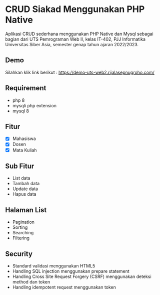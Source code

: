 # CRUD Siakad Menggunakan PHP Native
Aplikasi CRUD sederhana menggunakan PHP Native dan Mysql sebagai bagian dari UTS Pemrograman Web II, kelas IT-402, PJJ Informatika Universitas Siber Asia, semester genap tahun ajaran 2022/2023. 

## Demo
Silahkan klik link berikut :  https://demo-uts-web2.rijalasepnugroho.com/ 

## Requirement
- php 8
- mysqli php extension
- mysql 8

## Fitur
- [x] Mahasiswa
- [x] Dosen
- [x] Mata Kuliah

## Sub Fitur
- List data
- Tambah data
- Update data
- Hapus data

## Halaman List
- Pagination
- Sorting
- Searching
- Filtering

## Security
- Standard validasi menggunakan HTML5
- Handling SQL injection menggunakan prepare statement
- Handling Cross Site Request Forgery (CSRF) menggunakan deteksi method dan token
- Handling idempotent request menggunakan token
